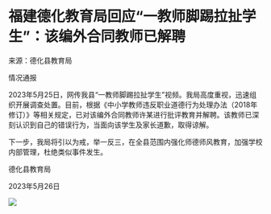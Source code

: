 # 福建德化教育局回应“一教师脚踢拉扯学生”：该编外合同教师已解聘

来源：德化县教育局

情况通报

2023年5月25日，网传我县“一教师脚踢拉扯学生”视频。我局高度重视，迅速组织开展调查处置。目前，根据《中小学教师违反职业道德行为处理办法（2018年修订）》等相关规定，已对该编外合同教师许某进行批评教育并解聘。该教师已深刻认识到自己的错误行为，当面向该学生及家长道歉，取得谅解。

下一步，我局将引以为戒，举一反三，在全县范围内强化师德师风教育，加强学校内部管理，杜绝类似事件发生。

德化县教育局

2023年5月26日

![](https://inews.gtimg.com/om_bt/O485xtDecCRtaNmKoBpK7NFgn3eGuD6E2B9WGq42c098AAA/1000)

